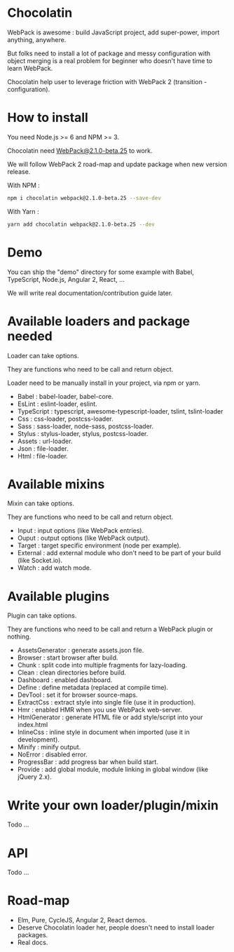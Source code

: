 # Chocolatin

WebPack is awesome : build JavaScript project, add super-power, import anything, anywhere.

But folks need to install a lot of package and messy configuration with object merging is a real problem for beginner who doesn't have time to learn WebPack.

Chocolatin help user to leverage friction with WebPack 2 (transition - configuration).

# How to install

You need Node.js >= 6 and NPM >= 3.

Chocolatin need WebPack@2.1.0-beta.25 to work.

We will follow WebPack 2 road-map and update package when new version release.

With NPM :

```sh
npm i chocolatin webpack@2.1.0-beta.25 --save-dev
```

With Yarn :

```sh
yarn add chocolatin webpack@2.1.0-beta.25 --dev
```

# Demo

You can ship the "demo" directory for some example with Babel, TypeScript, Node.js, Angular 2, React, ...

We will write real documentation/contribution guide later.

# Available loaders and package needed

Loader can take options.

They are functions who need to be call and return object.

Loader need to be manually install in your project, via npm or yarn.

- Babel : babel-loader, babel-core.
- EsLint : eslint-loader, eslint.
- TypeScript : typescript, awesome-typescript-loader, tslint, tslint-loader
- Css : css-loader, postcss-loader.
- Sass : sass-loader, node-sass, postcss-loader.
- Stylus : stylus-loader, stylus, postcss-loader.
- Assets : url-loader.
- Json : file-loader.
- Html : file-loader.

# Available mixins

Mixin can take options.

They are functions who need to be call and return object.

- Input : input options (like WebPack entries).
- Ouput : output options (like WebPack output).
- Target : target specific environment (node per example).
- External : add external module who don't need to be part of your build (like Socket.io).
- Watch : add watch mode.

# Available plugins

Plugin can take options.

They are functions who need to be call and return a WebPack plugin or nothing.

- AssetsGenerator : generate assets.json file.
- Browser : start browser after build.
- Chunk : split code into multiple fragments for lazy-loading.
- Clean : clean directories before build.
- Dashboard : enabled dashboard.
- Define : define metadata (replaced at compile time).
- DevTool : set it for browser source-maps.
- ExtractCss : extract style into single file (use it in production).
- Hmr : enabled HMR when you use WebPack web-server.
- HtmlGenerator : generate HTML file or add style/script into your index.html
- InlineCss : inline style in document when imported (use it in development).
- Minify : minify output.
- NoError : disabled error.
- ProgressBar : add progress bar when build start.
- Provide : add global module, module linking in global window (like jQuery 2.x).

# Write your own loader/plugin/mixin

Todo ...

# API

Todo ...

# Road-map

- Elm, Pure, CycleJS, Angular 2, React demos.
- Deserve Chocolatin loader her, people doesn't need to install loader packages.
- Real docs.
